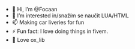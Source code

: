 - 👋 Hi, I’m @Focaan
- 👀 I’m interested in/snažím se naučit LUA/HTML
- 📫 Making car liveries for fun
- ⚡ Fun fact: I love doing things in fivem.
- 👀 Love ox_lib

<!---
Focaan/Focaan is a ✨ special ✨ repository because its `README.md` (this file) appears on your GitHub profile.
You can click the Preview link to take a look at your changes.
--->
